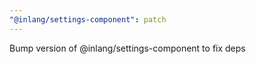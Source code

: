 ```yaml
---
"@inlang/settings-component": patch
---
```


Bump version of @inlang/settings-component to fix deps
